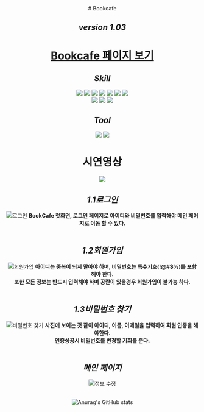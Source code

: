 
<div align="center">
# Bookcafe

## _version 1.03_
  <h1><a  href="http://3.142.122.253:8080/user/user_signin_view">Bookcafe 페이지 보기</a></h1>


## _Skill_
<img src="https://img.shields.io/badge/Java-007396?style=flat-square&logo=Java&logoColor=white"/> <img src="https://img.shields.io/badge/Spring-6DB33F?style=flat-square&logo=Spring&logoColor=white"/>
<img src="https://img.shields.io/badge/JavaScript-F7DF1E?style=flat-square&logo=JavaScript&logoColor=white"/> 
<img src="https://img.shields.io/badge/jQuery-0769AD?style=flat-square&logo=jQuery&logoColor=white"/>
<img src="https://img.shields.io/badge/MySQL-4479A1?style=flat-square&logo=MySQL&logoColor=white"/>
<img src="https://img.shields.io/badge/HTML5-E34F26?style=flat-square&logo=HTML5&logoColor=white"/>
<img src="https://img.shields.io/badge/CSS-1572B6?style=flat-square&logo=CSS3&logoColor=white"/><br>
<img src="https://img.shields.io/badge/Bootstrap-7952B3?style=flat-square&logo=Bootstrap&logoColor=white"/>
<img src="https://img.shields.io/badge/Apache Tomcat-F8DC75?style=flat-square&logo=Apache Tomcat&logoColor=white"/>
<img src="https://img.shields.io/badge/Mybatis-A8B9CC?style=flat-square&logo=MySQL&logoColor=white"/>


## _Tool_
<img src="https://img.shields.io/badge/Eclipse IDE-2C2255?style=flat-square&logo=Eclipse IDE&logoColor=white"/> <img src="https://img.shields.io/badge/Spring Boot-6DB33F?style=flat-square&logo=Spring Boot&logoColor=white"/>
<br>
  
<h1>시연영상 </h1>
<a href="https://www.youtube.com/watch?v=NiOyOKQV50M">
<img src="https://img.shields.io/badge/YouTube-FF0000?style=flat-square&logo=YouTube&logoColor=white"/>
</a>
  

## _1.1로그인_
  <div>
    <image alt="로그인" src="https://user-images.githubusercontent.com/86405195/136156750-d09cab93-244f-4e2d-bbf9-4d21401e1028.jpg">
      <b>BookCafe 첫화면, 로그인 페이지로 아이디와 비밀번호를 입력해야 메인 페이지로 이동 할 수 있다.</b> 
  </div>
    <br>
    
## _1.2회원가입_
   <div>
    <image alt="회원가입" src="https://user-images.githubusercontent.com/86405195/136157257-b4626932-7f16-4049-807f-db9bd9e1f6d5.jpg">
      <b>아이디는 중복이 되지 말아야 하며, 비밀번호는 특수기호(!@#$%)를 포함해야 한다. </b><br>
      <b>또한 모든 정보는 반드시 입력해야 하며 공란이 있을경우 회원가입이 불가능 하다. </b>
   </div>
     <br>
     
## _1.3비밀번호 찾기_
   <div>
    <image alt="비밀번호 찿기" src="https://user-images.githubusercontent.com/86405195/136163835-a0d9b796-ea23-48ba-b5da-b5d8b11a8096.jpg">
      <b>사진에 보이는 것 같이 아이디, 이름, 이메일을 입력하여 회원 인증을 해야한다. </b><br>
      <b>인증성공시 비밀번호를 변경할 기회를 준다. </b>
   </div> 
     <br>

## _메인 페이지_
   <div>
    <image alt="정보 수정" src="https://user-images.githubusercontent.com/86405195/136170479-637a8ec5-6ea0-45df-bf75-4e5e24586f8a.jpg">
   </div> 
     <br>
     

![Anurag's GitHub stats](https://github-readme-stats.vercel.app/api?username=ChoiGeonHui&show_icons=true&theme=radical)
  
 </div>
